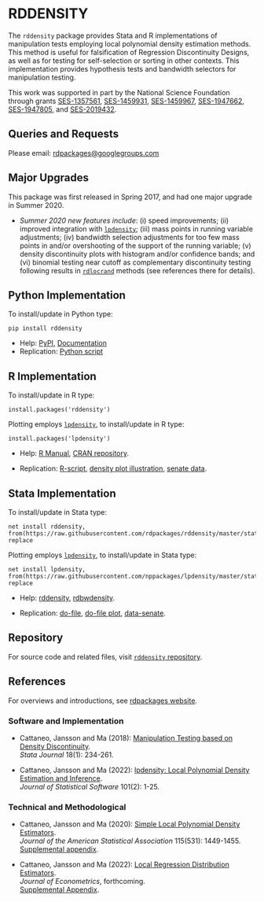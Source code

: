 # RDDENSITY

The `rddensity` package provides Stata and R implementations of manipulation tests employing local polynomial density estimation methods. This method is useful for falsification of Regression Discontinuity Designs, as well as for testing for self-selection or sorting in other contexts. This implementation provides hypothesis tests and bandwidth selectors for manipulation testing. 

This work was supported in part by the National Science Foundation through grants [SES-1357561](https://www.nsf.gov/awardsearch/showAward?AWD_ID=1357561), [SES-1459931](https://www.nsf.gov/awardsearch/showAward?AWD_ID=1459931), [SES-1459967](https://www.nsf.gov/awardsearch/showAward?AWD_ID=1459967), [SES-1947662](https://www.nsf.gov/awardsearch/showAward?AWD_ID=1947662), [SES-1947805](https://www.nsf.gov/awardsearch/showAward?AWD_ID=1947805), and [SES-2019432](https://www.nsf.gov/awardsearch/showAward?AWD_ID=2019432).

## Queries and Requests

Please email: [rdpackages@googlegroups.com](mailto:rdpackages@googlegroups.com)

## Major Upgrades

This package was first released in Spring 2017, and had one major upgrade in Summer 2020.

- _Summer 2020 new features include_: (i) speed improvements; (ii) improved integration with [`lpdensity`](https://nppackages.github.io/lpdensity/); (iii) mass points in running variable adjustments; (iv) bandwidth selection adjustments for too few mass points in and/or overshooting of the support of the running variable; (v) density discontinuity plots with histogram and/or confidence bands; and (vi) binomial testing near cutoff as complementary discontinuity testing following results in [`rdlocrand`](https://rdpackages.github.io/rdlocrand/) methods (see references there for details).

## Python Implementation

To install/update in Python type:
```
pip install rddensity
```
- Help: [PyPI](https://pypi.org/project/rddensity/), [Documentation](https://github.com/rdpackages/rddensity/blob/master/Python/rddensity/docs/build/latex/rddensity.pdf)
- Replication: [Python script](https://github.com/rdpackages/rddensity/blob/master/Python/rddensity_illustration.py)

## R Implementation

To install/update in R type:
```
install.packages('rddensity')
```

Plotting employs [`lpdensity`](https://nppackages.github.io/lpdensity/), to install/update in R type:
```
install.packages('lpdensity')
```

- Help: [R Manual](https://cran.r-project.org/web/packages/rddensity/rddensity.pdf), [CRAN repository](https://cran.r-project.org/package=rddensity).

- Replication: [R-script](https://github.com/rdpackages/rddensity/blob/master/R/rddensity_illustration.R), [density plot illustration](https://github.com/rdpackages/rddensity/blob/master/R/rddensity_plot_illustration.R), [senate data](https://github.com/rdpackages/rddensity/blob/master/R/rddensity_senate.csv).

## Stata Implementation

To install/update in Stata type:
```
net install rddensity, from(https://raw.githubusercontent.com/rdpackages/rddensity/master/stata) replace
```

Plotting employs [`lpdensity`](https://nppackages.github.io/lpdensity/), to install/update in Stata type:
```
net install lpdensity, from(https://raw.githubusercontent.com/nppackages/lpdensity/master/stata) replace
```

- Help: [rddensity](https://github.com/rdpackages/rddensity/blob/master/stata/rddensity.pdf), [rdbwdensity](https://github.com/rdpackages/rddensity/blob/master/stata/rdbwdensity.pdf).

- Replication: [do-file](https://github.com/rdpackages/rddensity/blob/master/stata/rddensity_illustration.do), [do-file plot](https://github.com/rdpackages/rddensity/blob/master/stata/rddensity_plot_illustration.do), [data-senate](https://github.com/rdpackages/rddensity/blob/master/stata/rddensity_senate.dta).

## Repository

For source code and related files, visit [`rddensity` repository](https://github.com/rdpackages/rddensity/).


## References

For overviews and introductions, see [rdpackages website](https://rdpackages.github.io).

### Software and Implementation

- Cattaneo, Jansson and Ma (2018): [Manipulation Testing based on Density Discontinuity](https://rdpackages.github.io/references/Cattaneo-Jansson-Ma_2018_Stata.pdf).<br>
_Stata Journal_ 18(1): 234-261.

- Cattaneo, Jansson and Ma (2022): [lpdensity: Local Polynomial Density Estimation and Inference](https://rdpackages.github.io/references/Cattaneo-Jansson-Ma_2022_JSS.pdf).<br>
_Journal of Statistical Software_ 101(2): 1-25.

### Technical and Methodological

- Cattaneo, Jansson and Ma (2020): [Simple Local Polynomial Density Estimators](https://rdpackages.github.io/references/Cattaneo-Jansson-Ma_2020_JASA.pdf).<br>
_Journal of the American Statistical Association_ 115(531): 1449-1455.<br>
[Supplemental appendix](https://rdpackages.github.io/references/Cattaneo-Jansson-Ma_2020_JASA--Supplement.pdf).

- Cattaneo, Jansson and Ma (2022): [Local Regression Distribution Estimators](https://rdpackages.github.io/references/Cattaneo-Jansson-Ma_2022_JoE.pdf).<br>
_Journal of Econometrics_, forthcoming.<br>
[Supplemental Appendix](https://rdpackages.github.io/references/Cattaneo-Jansson-Ma_2022_JoE--Supplement.pdf).

<br><br>
